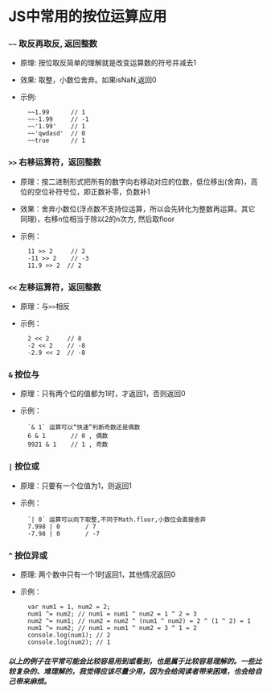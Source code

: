 # JS中常用的按位运算应用

### `~~` 取反再取反, 返回整数

- 原理: 按位取反简单的理解就是改变运算数的符号并减去1
- 效果: 取整，小数位舍弃。如果isNaN,返回0
- 示例: 

        ~~1.99      // 1
        ~~-1.99     // -1
        ~~'1.99'    // 1
        ~~'qwdasd'  // 0
        ~~true      // 1

### `>>` 右移运算符，返回整数

- 原理：按二进制形式把所有的数字向右移动对应的位数，低位移出(舍弃)，高位的空位补符号位，即正数补零，负数补1
- 效果：舍弃小数位(浮点数不支持位运算，所以会先转化为整数再运算。其它同理)，右移n位相当于除以2的n次方, 然后取floor
- 示例：

        11 >> 2     // 2
        -11 >> 2    // -3
        11.9 >> 2  // 2

### `<<` 左移运算符，返回整数

- 原理：与`>>`相反
- 示例： 

        2 << 2     // 8
        -2 << 2    // -8
        -2.9 << 2  // -8


### `&` 按位与

- 原理：只有两个位的值都为1时，才返回1，否则返回0
- 示例：

        `& 1` 运算可以“快速”判断奇数还是偶数
        6 & 1       // 0 , 偶数
        9921 & 1    // 1 , 奇数

### `|` 按位或

- 原理：只要有一个位值为1，则返回1
- 示例：

        `| 0` 运算可以向下取整,不同于Math.floor,小数位会直接舍弃
        7.998 | 0       / 7
        -7.98 | 0       / -7 

### `^` 按位异或

- 原理: 两个数中只有一个1时返回1，其他情况返回0
- 示例： 

        var num1 = 1, num2 = 2;
        num1 ^= num2; // num1 = num1 ^ num2 = 1 ^ 2 = 3
        num2 ^= num1; // num2 = num2 ^ (num1 ^ num2) = 2 ^ (1 ^ 2) = 1
        num1 ^= num2; // num1 = num1 ^ num2 = 3 ^ 1 = 2
        console.log(num1); // 2
        console.log(num2); // 1


##### 以上的例子在平常可能会比较容易用到或看到，也是属于比较容易理解的。一些比较复杂的、难理解的，我觉得应该尽量少用，因为会给阅读者带来困难，也会给自己带来麻烦。



<style>
    .page-header {
        display: none;
    }
</style>